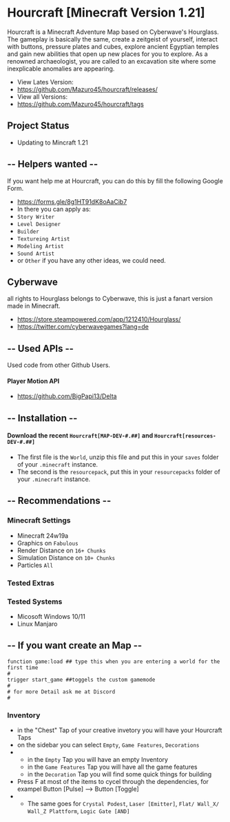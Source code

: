 # Hourcraft [Minecraft Version 1.21] 
Hourcraft is a Minecraft Adventure Map based on Cyberwave's Hourglass. The gameplay is basically the same, create a zeitgeist of yourself, interact with buttons, pressure plates and cubes, explore ancient Egyptian temples and gain new abilities that open up new places for you to explore. As a renowned archaeologist, you are called to an excavation site where some inexplicable anomalies are appearing.
>
- View Lates Version:
- https://github.com/Mazuro45/hourcraft/releases/
- View all Versions:
- https://github.com/Mazuro45/hourcraft/tags
>
## Project Status
- Updating to Mincraft 1.21
>
>  
## -- Helpers wanted --
If you want help me at Hourcraft, you can do this by fill the following Google Form. 
- https://forms.gle/8g1HT91dK8oAaCib7
- In there you can apply as:
- `Story Writer`
- `Level Designer`
- `Builder`
- `Textureing Artist`
- `Modeling Artist`
- `Sound Artist`
- or `Other` if you have any other ideas, we could need.
>
## Cyberwave
all rights to Hourglass belongs to Cyberwave, this is just a fanart version made in Minecraft.
- https://store.steampowered.com/app/1212410/Hourglass/
- https://twitter.com/cyberwavegames?lang=de
>
## -- Used APIs --
Used code from other Github Users.
>
#### Player Motion API
- https://github.com/BigPapi13/Delta
>
## -- Installation --
#### Download the recent `Hourcraft[MAP-DEV-#.##]` and `Hourcraft[resources-DEV-#.##]` 
>
- The first file is the `World`, unzip this file and put this in your `saves` folder of your `.minecraft` instance.
- The second is the `resourcepack`, put this in your `resourcepacks` folder of your `.minecraft` instance.
>
## -- Recommendations --
### Minecraft Settings
- Minecraft 24w19a
- Graphics on `Fabulous`
- Render Distance on `16+ Chunks`
- Simulation Distance on `10+ Chunks`
- Particles `All`
  
### Tested Extras

### Tested Systems
- Micosoft Windows 10/11
- Linux Manjaro

## -- If you want create an Map --
```mcfunction
function game:load ## type this when you are entering a world for the first time
#
trigger start_game ##toggels the custom gamemode
#
# for more Detail ask me at Discord 
#
```
### Inventory
- in the "Chest" Tap of your creative invetory you will have your Hourcraft Taps
- on the sidebar you can select `Empty`, `Game Features`, `Decorations`
- - in the `Empty` Tap you will have an empty Inventory
  - in the `Game Features` Tap you will have all the game features
  - in the `Decoration` Tap you will find some quick things for building
- Press F at most of the items to cycel through the dependencies, for exampel Button [Pulse] --> Button [Toggle]
- - The same goes for `Crystal Podest`, `Laser [Emitter]`, `Flat/ Wall_X/ Wall_Z Plattform`, `Logic Gate [AND]`
